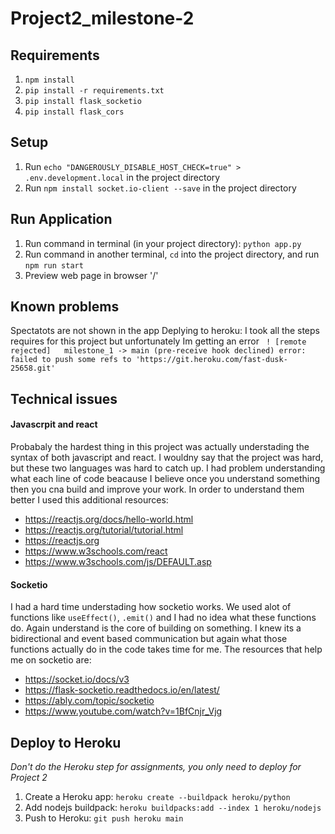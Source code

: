 # Project2_milestone-2

## Requirements
1. `npm install`
2. `pip install -r requirements.txt`
3. `pip install flask_socketio`
4. `pip install flask_cors`

## Setup
1. Run `echo "DANGEROUSLY_DISABLE_HOST_CHECK=true" > .env.development.local` in the project directory
2. Run `npm install socket.io-client --save` in the project directory

## Run Application
1. Run command in terminal (in your project directory): `python app.py`
2. Run command in another terminal, `cd` into the project directory, and run `npm run start`
3. Preview web page in browser '/'

## Known problems
Spectatots are not shown in the app
Deplying to heroku: I took all the steps requires for this project but unfortunately Im getting an error 
` ! [remote rejected]   milestone_1 -> main (pre-receive hook declined)
error: failed to push some refs to 'https://git.heroku.com/fast-dusk-25658.git'`


## Technical issues
#### Javascrpit and react
Probabaly the hardest thing in this project was actually understading the syntax of both javascript and react.
I wouldny say that the project was hard, but these two languages was hard to catch up. I had problem understanding 
what each line of code beacause I believe once you understand something then you cna build and improve your work.
In order to understand them better I used this additional resources:
* https://reactjs.org/docs/hello-world.html
* https://reactjs.org/tutorial/tutorial.html
* https://reactjs.org
* https://www.w3schools.com/react
* https://www.w3schools.com/js/DEFAULT.asp

#### Socketio
I had a hard time understading how socketio works. We used alot of functions like `useEffect()`, `.emit()` and I had no idea what these functions do.
Again understand is the core of building on something. I knew its a bidirectional and event based communication but again what those functions actually do 
in the code takes time for me. The resources that help me on socketio are:
* https://socket.io/docs/v3
* https://flask-socketio.readthedocs.io/en/latest/
* https://ably.com/topic/socketio
* https://www.youtube.com/watch?v=1BfCnjr_Vjg

## Deploy to Heroku
*Don't do the Heroku step for assignments, you only need to deploy for Project 2*
1. Create a Heroku app: `heroku create --buildpack heroku/python`
2. Add nodejs buildpack: `heroku buildpacks:add --index 1 heroku/nodejs`
3. Push to Heroku: `git push heroku main`
